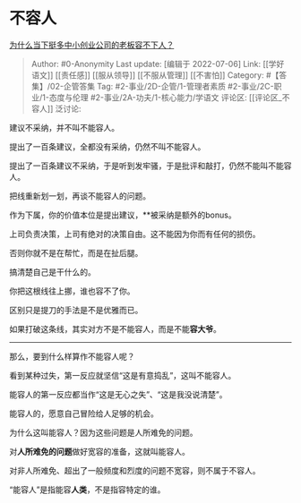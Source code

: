 # 不容人
[为什么当下挺多中小创业公司的老板容不下人？](https://www.zhihu.com/question/445031991/answer/2558530814)

> Author: #0-Anonymity
> Last update: [编辑于 2022-07-06]
> Link: [[学好语文]] [[责任感]] [[服从领导]] [[不服从管理]] [[不害怕]]
> Category: #【答集】/02-企管答集
> Tag: #2-事业/2D-企管/1-管理者素质 #2-事业/2C-职业/1-态度与伦理 #2-事业/2A-功夫/1-核心能力/学语文
> 评论区: [[评论区_不容人]]
> 泛讨论:

建议不采纳，并不叫不能容人。

提出了一百条建议，全都没有采纳，仍然不叫不能容人。

提出了一百条建议不采纳，于是听到发牢骚，于是批评和敲打，仍然不能叫不能容人。

把线重新划一划，再谈不能容人的问题。

作为下属，你的价值本位是提出建议，**被采纳是额外的bonus。

上司负责决策，上司有绝对的决策自由。这不能因为你而有任何的损伤。

否则你就不是在帮忙，而是在扯后腿。

搞清楚自己是干什么的。

你把这根线往上挪，谁也容不了你。

区别只是提刀的手法是不是优雅而已。

如果打破这条线，其实对方不是不能容人，而是不能**容大爷**。

---

那么，要到什么样算作不能容人呢？

看到某种过失，第一反应就坚信“这是有意捣乱”，这叫不能容人。

能容人的第一反应都当作“这是无心之失”、“这是我没说清楚”。

能容人的，愿意自己冒险给人足够的机会。

为什么这叫能容人？因为这些问题是人所难免的问题。

对**人所难免的问题**做好宽容的准备，这就叫能容人。

对非人所难免、超出了一般频度和烈度的问题不宽容，则不属于不容人。

“能容人”是指能容**人类**，不是指容特定的谁。
